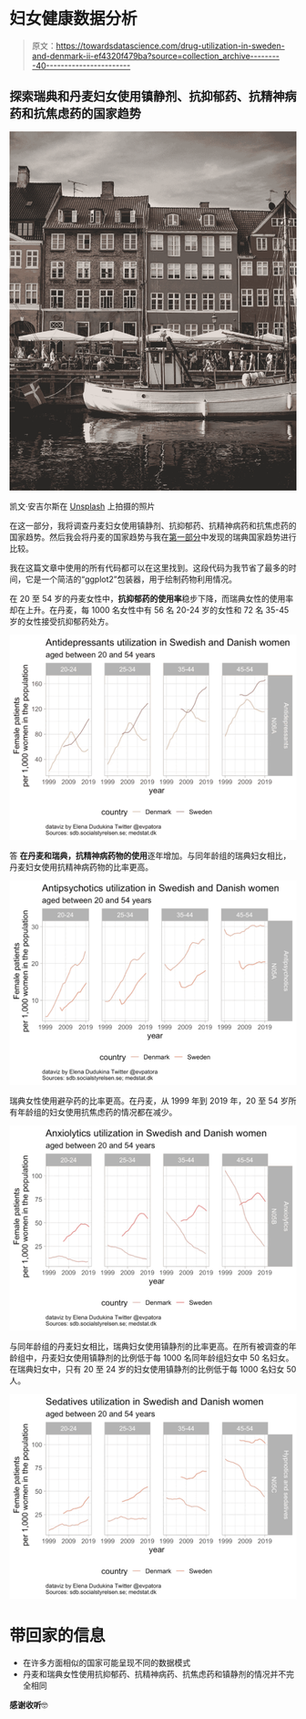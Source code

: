 # 妇女健康数据分析

> 原文：<https://towardsdatascience.com/drug-utilization-in-sweden-and-denmark-ii-ef4320f479ba?source=collection_archive---------40----------------------->

## 探索瑞典和丹麦妇女使用镇静剂、抗抑郁药、抗精神病药和抗焦虑药的国家趋势

![](img/2d93a01faab3579625117643cea15835.png)

凯文·安吉尔斯在 [Unsplash](https://unsplash.com?utm_source=medium&utm_medium=referral) 上拍摄的照片

在这一部分，我将调查丹麦妇女使用镇静剂、抗抑郁药、抗精神病药和抗焦虑药的国家趋势。然后我会将丹麦的国家趋势与我在[第一部分](https://evpatora.medium.com/drug-utilization-in-sweden-and-denmark-9e0c51cd8227)中发现的瑞典国家趋势进行比较。

我在这篇文章中使用的所有代码都可以在这里找到。这段代码为我节省了最多的时间，它是一个简洁的“ggplot2”包装器，用于绘制药物利用情况。

在 20 至 54 岁的丹麦女性中，**抗抑郁药的使用率**稳步下降，而瑞典女性的使用率却在上升。在丹麦，每 1000 名女性中有 56 名 20-24 岁的女性和 72 名 35-45 岁的女性接受抗抑郁药处方。

![](img/5e6e5049ff6156eed1deea1afe227276.png)

答 **在丹麦和瑞典，抗精神病药物的使用**逐年增加。与同年龄组的瑞典妇女相比，丹麦妇女使用抗精神病药物的比率更高。

![](img/22bd5d037977cf0677f43d42ed5dba50.png)

瑞典女性使用避孕药的比率更高。在丹麦，从 1999 年到 2019 年，20 至 54 岁所有年龄组的妇女使用抗焦虑药的情况都在减少。

![](img/b391016f203ded7694c39a14391fc88c.png)

与同年龄组的丹麦妇女相比，瑞典妇女使用镇静剂的比率更高。在所有被调查的年龄组中，丹麦妇女使用镇静剂的比例低于每 1000 名同年龄组妇女中 50 名妇女。在瑞典妇女中，只有 20 至 24 岁的妇女使用镇静剂的比例低于每 1000 名妇女 50 人。

![](img/26034af81ef9f37a1638bfa56d2fe97b.png)

# 带回家的信息

*   在许多方面相似的国家可能呈现不同的数据模式
*   丹麦和瑞典女性使用抗抑郁药、抗精神病药、抗焦虑药和镇静剂的情况并不完全相同

**感谢收听**🤓